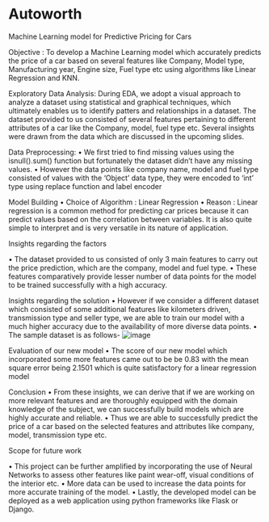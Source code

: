 # Autoworth
Machine Learning model for Predictive Pricing for Cars

Objective :
To develop a Machine Learning model which accurately predicts the price of a
car based on several features like Company, Model type, Manufacturing year,
Engine size, Fuel type etc using algorithms like Linear Regression and KNN.

Exploratory Data Analysis:
During EDA, we adopt a visual approach to analyze a dataset using statistical
and graphical techniques, which ultimately enables us to identify patters and
relationships in a dataset.
The dataset provided to us consisted of several features pertaining to different
attributes of a car like the Company, model, fuel type etc.
Several insights were drawn from the data which are discussed in the
upcoming slides.

Data Preprocessing:
• We first tried to find missing values using the isnull().sum() function but
fortunately the dataset didn’t have any missing values.
• However the data points like company name, model and fuel type consisted
of values with the ‘Object’ data type, they were encoded to ‘int’ type using
replace function and label encoder

Model Building
• Choice of Algorithm : Linear Regression
• Reason : Linear regression is a common method for predicting car prices
because it can predict values based on the correlation between variables. It
is also quite simple to interpret and is very versatile in its nature of
application.

Insights regarding the factors

• The dataset provided to us consisted of only 3 main features to carry out the
price prediction, which are the company, model and fuel type.
• These features comparatively provide lesser number of data points for the
model to be trained successfully with a high accuracy.

Insights regarding the solution
• However if we consider a different dataset which consisted of some
additional features like kilometers driven, transmission type and seller type,
we are able to train our model with a much higher accuracy due to the
availability of more diverse data points.
• The sample dataset is as follows-
![image](https://github.com/user-attachments/assets/6bbd78a7-161b-4b75-887b-ae6ebfd7744a)

Evaluation of our new model
• The score of our new model which incorporated some more features came
out to be be 0.83 with the mean square error being 2.1501 which is quite
satisfactory for a linear regression model

Conclusion
• From these insights, we can derive that if we are working on more relevant
features and are thoroughly equipped with the domain knowledge of the
subject, we can successfully build models which are highly accurate and
reliable.
• Thus we are able to successfully predict the price of a car based on the
selected features and attributes like company, model, transmission type etc.

Scope for future work

• This project can be further amplified by incorporating the use of Neural Networks
to assess other features like paint wear-off, visual conditions of the interior etc.
• More data can be used to increase the data points for more accurate training of the
model.
• Lastly, the developed model can be deployed as a web application using python
frameworks like Flask or Django.

